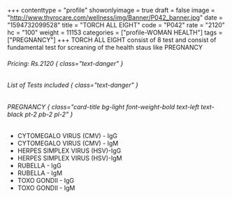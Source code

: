 +++
contenttype = "profile"
showonlyimage = true
draft = false
image = "http://www.thyrocare.com/wellness/img/Banner/P042_banner.jpg"
date = "1594732099528"
title = "TORCH ALL EIGHT"
code = "P042"
rate = "2120"
hc = "100"
weight = 11153
categories = ["profile-WOMAN HEALTH"]
tags = ["PREGNANCY"]
+++
TORCH ALL EIGHT consist of 8 test and consist of fundamental test for screaning of the health staus like PREGNANCY
<!--more-->
###### Pricing: Rs.2120 { class="text-danger" }

###### List of Tests included { class="text-danger" }

###### PREGNANCY { class="card-title bg-light font-weight-bold text-left text-black pt-2 pb-2 pl-2" } 
* CYTOMEGALO VIRUS (CMV) - IgG
* CYTOMEGALO VIRUS (CMV) - IgM
* HERPES SIMPLEX VIRUS (HSV)-IgG
* HERPES SIMPLEX VIRUS (HSV)-IgM
* RUBELLA - IgG
* RUBELLA - IgM
* TOXO GONDII - IgG
* TOXO GONDII - IgM
